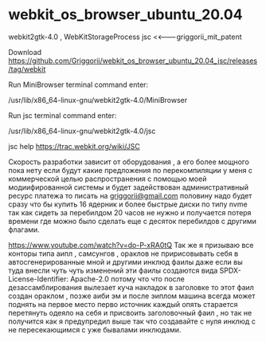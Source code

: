# webkit_os_browser_ubuntu_20.04
webkit2gtk-4.0 , WebKitStorageProcess jsc <<---griggorii_mit_patent

Download https://github.com/Griggorii/webkit_os_browser_ubuntu_20.04_jsc/releases/tag/webkit

Run MiniBrowser terminal command enter:

/usr/lib/x86_64-linux-gnu/webkit2gtk-4.0/MiniBrowser

Run jsc terminal command enter:

/usr/lib/x86_64-linux-gnu/webkit2gtk-4.0/jsc

jsc help https://trac.webkit.org/wiki/JSC

Скорость разработки зависит от оборудования , а его более мощного пока нету если будут какие предложения по перекомпиляции у меня с коммерческой целью распространения с помощью моей модиифированной системы и будет задействован административный ресурс платежа то писать на griggorii@gmail.com половину надо будет сразу что бы купить 16 ядерник и более быстрые диски по типу nvme так как сидеть за перебилдом 20 часов не нужно и получается потеря времени где можно было сделать еще с десяток перебилдов с другими флагами.

https://www.youtube.com/watch?v=do-P-xRA0tQ
Так же я призываю все конторы типа аипл , самсунгов , ораклов не пририсовывать себя в автосгенерированные мной и другими инклюд фаилы даже если вы туда внесли чуть чуть изменений эти фаилы создаются вида SPDX-License-Identifier: Apache-2.0 потому что что после дезассамблирования вылезает куча накладок в заголовке то этот фаил создан ораклом , позже аиби эм и после эиплом машина всегда может поднять на первое место перво источник каждый опять старается перетянуть одеяло на себя и присвоить заголовочный фаил , но так не получится как я предупредил выше так что создавайте с нуля инклюд с не пересекающимся с уже бывалами инклюдами.
